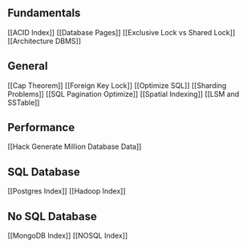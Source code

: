 ## Fundamentals
[[ACID Index]]
[[Database Pages]]
[[Exclusive Lock vs Shared Lock]]
[[Architecture DBMS]]

## General
[[Cap Theorem]]
[[Foreign Key Lock]]
[[Optimize SQL]]
[[Sharding Problems]]
[[SQL Pagination Optimize]]
[[Spatial Indexing]]
[[LSM and SSTable]]

## Performance
[[Hack Generate Million Database Data]]

## SQL Database
[[Postgres Index]]
[[Hadoop Index]]

## No SQL Database
[[MongoDB Index]]
[[NOSQL Index]]

